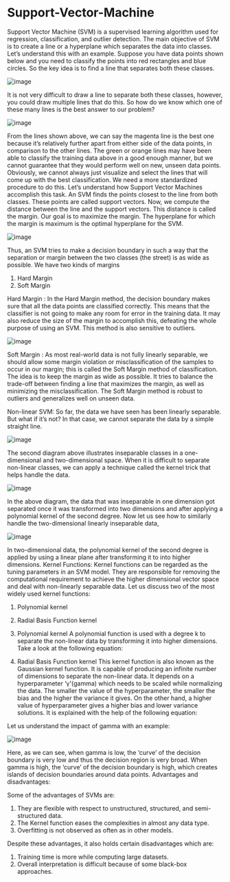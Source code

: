 # Support-Vector-Machine


Support Vector Machine (SVM) is a supervised learning algorithm used for regression, classification, and outlier detection. The main objective of SVM is to create a line or a hyperplane which separates the data into classes.
Let’s understand this with an example. Suppose you have data points shown below and you need to classify the points into red rectangles and blue circles. So the key idea is to find a line that separates both these classes.

 ![image](https://user-images.githubusercontent.com/71784641/166086682-466c6969-9a24-44df-bcba-4de6d78d8a5f.png)
 

It is not very difficult to draw a line to separate both these classes, however, you could draw multiple lines that do this. So how do we know which one of these many lines is the best answer to our problem?
 
  ![image](https://user-images.githubusercontent.com/71784641/166086686-c1a598ac-ae21-435e-a884-70b6ed482b2f.png)


From the lines shown above, we can say the magenta line is the best one because it’s relatively further apart from either side of the data points, in comparison to the other lines. The green or orange lines may have been able to classify the training data above in a good enough manner, but we cannot guarantee that they would perform well on new, unseen data points.
Obviously, we cannot always just visualize and select the lines that will come up with the best classification. We need a more standardized procedure to do this.
Let’s understand how Support Vector Machines accomplish this task. An SVM finds the points closest to the line from both classes. These points are called support vectors. Now, we compute the distance between the line and the support vectors. This distance is called the margin. Our goal is to maximize the margin. The hyperplane for which the margin is maximum is the optimal hyperplane for the SVM.
 
  ![image](https://user-images.githubusercontent.com/71784641/166086692-4f0244dd-d03e-40d1-87b2-6e47e90d2314.png)

Thus, an SVM tries to make a decision boundary in such a way that the separation or margin between the two classes (the street) is as wide as possible.
We have two kinds of margins 
1.	Hard Margin
2.	Soft Margin
 
Hard Margin :
In the Hard Margin method, the decision boundary makes sure that all the data points are classified correctly. This means that the classifier is not going to make any room for error in the training data. It may also reduce the size of the margin to accomplish this, defeating the whole purpose of using an SVM. This method is also sensitive to outliers.
 
 ![image](https://user-images.githubusercontent.com/71784641/166086699-b41a4088-766c-4542-8b20-6edd1d5530ed.png)

Soft Margin :
As most real-world data is not fully linearly separable, we should allow some margin violation or misclassification of the samples to occur in our margin; this is called the Soft Margin method of classification. The idea is to keep the margin as wide as possible. It tries to balance the trade-off between finding a line that maximizes the margin, as well as minimizing the misclassification. The Soft Margin method is robust to outliers and generalizes well on unseen data.
 
Non-linear SVM:
So far, the data we have seen has been linearly separable. But what if it’s not?
In that case, we cannot separate the data by a simple straight line. 

 ![image](https://user-images.githubusercontent.com/71784641/166086704-84bc1aa1-e0c2-476e-8c8a-3b8ae238d087.png)

 
The second diagram above illustrates inseparable classes in a one-dimensional and two-dimensional space. 
When it is difficult to separate non-linear classes, we can apply a technique called the kernel trick that helps handle the data.

  ![image](https://user-images.githubusercontent.com/71784641/166086709-052f6f93-fc38-43b9-a3c1-b2a9d9532db5.png)

 
In the above diagram, the data that was inseparable in one dimension got separated once it was transformed into two dimensions and after applying a polynomial kernel of the second degree.
Now let us see how to similarly handle the two-dimensional linearly inseparable data,

 ![image](https://user-images.githubusercontent.com/71784641/166086710-f32cdd51-4a17-4c42-ba1a-a2002a495b62.png)

 
In two-dimensional data, the polynomial kernel of the second degree is applied by using a linear plane after transforming it to into higher dimensions.
Kernel Functions:
Kernel functions can be regarded as the tuning parameters in an SVM model. They are responsible for removing the computational requirement to achieve the higher dimensional vector space and deal with non-linearly separable data. Let us discuss two of the most widely used kernel functions:
1.	Polynomial kernel
2.	Radial Basis Function kernel
1. Polynomial kernel
A polynomial function is used with a degree k to separate the non-linear data by transforming it into higher dimensions. Take a look at the following equation:
 
 
2. Radial Basis Function kernel
This kernel function is also known as the Gaussian kernel function. It is capable of producing an infinite number of dimensions to separate the non-linear data. It depends on a hyperparameter ‘γ'(gamma) which needs to be scaled while normalizing the data. The smaller the value of the hyperparameter, the smaller the bias and the higher the variance it gives. On the other hand, a higher value of hyperparameter gives a higher bias and lower variance solutions.  It is explained with the help of the following equation:
 
 
Let us understand the impact of gamma with an example:
 
  ![image](https://user-images.githubusercontent.com/71784641/166086713-dd12907e-64d6-4d64-ac10-2022de6de12a.png)

 
Here, as we can see, when gamma is low, the ‘curve’ of the decision boundary is very low and thus the decision region is very broad. When gamma is high, the ‘curve’ of the decision boundary is high, which creates islands of decision boundaries around data points.
Advantages and disadvantages:

Some of the advantages of SVMs are:
1.	They are flexible with respect to unstructured, structured, and semi-structured data.
2.	The Kernel function eases the complexities in almost any data type.
3.	Overfitting is not observed as often as in other models.

Despite these advantages, it also holds certain disadvantages which are:
1.	Training time is more while computing large datasets.
2.	Overall interpretation is difficult because of some black-box approaches.



